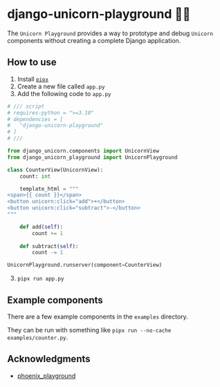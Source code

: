 # django-unicorn-playground 🦄🛝

The `Unicorn Playground` provides a way to prototype and debug `Unicorn` components without creating a complete Django application.

## How to use

1. Install [`pipx`](https://pipx.pypa.io/latest/installation/)
1. Create a new file called `app.py`
1. Add the following code to `app.py`

```python
# /// script
# requires-python = ">=3.10"
# dependencies = [
#   "django-unicorn-playground"
# ]
# ///

from django_unicorn.components import UnicornView
from django_unicorn_playground import UnicornPlayground

class CounterView(UnicornView):
    count: int

    template_html = """
<span>{{ count }}</span>
<button unicorn:click="add">+</button>
<button unicorn:click="subtract">-</button>
"""

    def add(self):
        count += 1
    
    def subtract(self):
        count -= 1

UnicornPlayground.runserver(component=CounterView)
```

3. `pipx run app.py`

## Example components

There are a few example components in the `examples` directory.

They can be run with something like `pipx run --no-cache examples/counter.py`.

## Acknowledgments

- [phoenix_playground](https://github.com/phoenix-playground/phoenix_playground)
